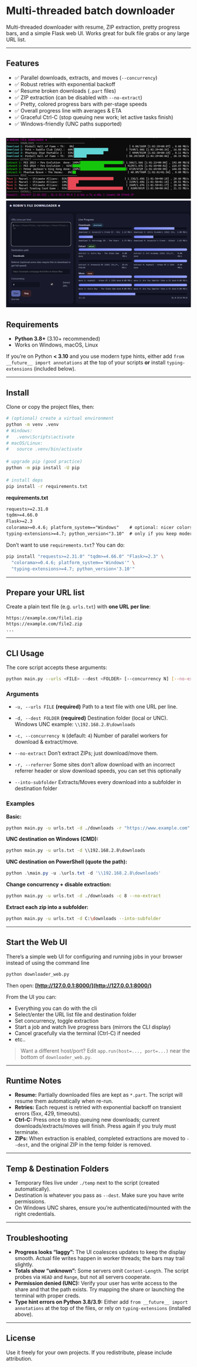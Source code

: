# Multi-threaded batch downloader

Multi-threaded downloader with resume, ZIP extraction, pretty progress bars, and a simple Flask web UI.
Works great for bulk file grabs or any large URL list.

---

## Features

* ✅ Parallel downloads, extracts, and moves (`--concurrency`)
* ✅ Robust retries with exponential backoff
* ✅ Resume broken downloads (`.part` files)
* ✅ ZIP extraction (can be disabled with `--no-extract`)
* ✅ Pretty, colored progress bars with per-stage speeds
* ✅ Overall progress line with averages & ETA
* ✅ Graceful Ctrl-C (stop queuing new work; let active tasks finish)
* ✅ Windows-friendly (UNC paths supported)

![Screenshot 1](screenshot2.png)
![Screenshot 2](screenshot1.png)
---

## Requirements

* **Python 3.8+** (3.10+ recommended)
* Works on Windows, macOS, Linux

If you’re on Python **< 3.10** and you use modern type hints, either add
`from __future__ import annotations` at the top of your scripts **or**
install `typing-extensions` (included below).

---

## Install

Clone or copy the project files, then:

```bash
# (optional) create a virtual environment
python -m venv .venv
# Windows:
#   .venv\Scripts\activate
# macOS/Linux:
#   source .venv/bin/activate

# upgrade pip (good practice)
python -m pip install -U pip

# install deps
pip install -r requirements.txt
```

**requirements.txt**

```txt
requests>=2.31.0
tqdm>=4.66.0
Flask>=2.3
colorama>=0.4.6; platform_system=="Windows"    # optional: nicer colors on Windows
typing-extensions>=4.7; python_version<"3.10"  # only if you keep modern hints on <3.10
```

Don’t want to use `requirements.txt`? You can do:

```bash
pip install "requests>=2.31.0" "tqdm>=4.66.0" "Flask>=2.3" \
  "colorama>=0.4.6; platform_system=='Windows'" \
  "typing-extensions>=4.7; python_version<'3.10'"
```

---

## Prepare your URL list

Create a plain text file (e.g. `urls.txt`) with **one URL per line**:

```
https://example.com/file1.zip
https://example.com/file2.zip
...
```

---

## CLI Usage

The core script accepts these arguments:

```bash
python main.py --urls <FILE> --dest <FOLDER> [--concurrency N] [--no-extract] [--referrer] [--into-subfolder]
```

### Arguments

* `-u, --urls FILE` **(required)**
  Path to a text file with one URL per line.

* `-d, --dest FOLDER` **(required)**
  Destination folder (local or UNC).
  Windows UNC example: `\\192.168.2.8\downloads`

* `-c, --concurrency N` (default: `4`)
  Number of parallel workers for download & extract/move.

* `--no-extract`
  Don’t extract ZIPs; just download/move them.

* `-r, --referrer`
  Some sites don't allow download with an incorrect referrer header or slow download speeds, you can set this optionally

* `--into-subfolder`
  Extracts/Moves every download into a subfolder in destination folder

### Examples

**Basic:**

```bash
python main.py -u urls.txt -d ./downloads -r "https://www.example.com" 
```

**UNC destination on Windows (CMD):**

```bat
python main.py -u urls.txt -d \\192.168.2.8\downloads
```

**UNC destination on PowerShell (quote the path):**

```powershell
python .\main.py -u .\urls.txt -d '\\192.168.2.8\downloads'
```

**Change concurrency + disable extraction:**

```bash
python main.py -u urls.txt -d ./downloads -c 8 --no-extract
```

**Extract each zip into a subfolder:**

```bash
python main.py -u urls.txt -d C:\downloads --into-subfolder
```

---

## Start the Web UI

There’s a simple web UI for configuring and running jobs in your browser instead of using the command line

```bash
python downloader_web.py
```

Then open: **[http://127.0.0.1:8000/](http://127.0.0.1:8000/)**

From the UI you can:

* Everything you can do with the cli
* Select/enter the URL list file and destination folder
* Set concurrency, toggle extraction
* Start a job and watch live progress bars (mirrors the CLI display)
* Cancel gracefully via the terminal (Ctrl-C) if needed
* etc..

> Want a different host/port? Edit `app.run(host=..., port=...)` near the bottom of `downloader_web.py`.

---

## Runtime Notes

* **Resume:** Partially downloaded files are kept as `*.part`. The script will resume them automatically when re-run.
* **Retries:** Each request is retried with exponential backoff on transient errors (5xx, 429, timeouts).
* **Ctrl-C:** Press once to stop queuing new downloads; current downloads/extracts/moves will finish. Press again if you truly must terminate.
* **ZIPs:** When extraction is enabled, completed extractions are moved to `--dest`, and the original ZIP in the temp folder is removed.

---

## Temp & Destination Folders

* Temporary files live under `./temp` next to the script (created automatically).
* Destination is whatever you pass as `--dest`. Make sure you have write permissions.
* On Windows UNC shares, ensure you’re authenticated/mounted with the right credentials.

---

## Troubleshooting

* **Progress looks “laggy”:** The UI coalesces updates to keep the display smooth.
  Actual file writes happen in worker threads; the bars may trail slightly.
* **Totals show “unknown”:** Some servers omit `Content-Length`. The script probes
  via `HEAD` and `Range`, but not all servers cooperate.
* **Permission denied (UNC):** Verify your user has write access to the share and
  that the path exists. Try mapping the share or launching the terminal with proper creds.
* **Type hint errors on Python 3.8/3.9:** Either add
  `from __future__ import annotations` at the top of the files, or rely on
  `typing-extensions` (installed above).

---

## License

Use it freely for your own projects. If you redistribute, please include attribution.
